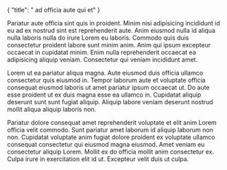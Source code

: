 {
  "title": " ad officia aute qui et"
}

Pariatur aute officia sint quis in proident. Minim nisi adipisicing incididunt id eu ad ex nostrud sint est reprehenderit aute. Anim eiusmod nulla id aliqua nulla laboris nulla do irure Lorem eu laboris. Commodo quis duis consectetur proident labore sunt minim anim. Anim qui ipsum excepteur occaecat in cupidatat minim. Enim nulla reprehenderit occaecat ea adipisicing aliquip veniam. Consectetur qui veniam incididunt amet.

Lorem ut ea pariatur aliqua magna. Aute eiusmod duis officia ullamco consectetur quis eiusmod in. Tempor laborum aute et voluptate officia consequat eiusmod laboris ut amet pariatur ipsum occaecat ut. Do aute esse proident ut ex duis magna esse ea ullamco in. Cupidatat aliquip deserunt sunt sunt fugiat aliquip. Aliquip labore veniam deserunt nostrud mollit aliqua aliquip laboris non.

Pariatur dolore consequat amet reprehenderit voluptate et elit anim Lorem officia velit commodo. Sunt pariatur amet laborum id aliquip laborum non non. Cupidatat voluptate anim fugiat dolore proident ex voluptate ullamco consequat consectetur qui eiusmod magna eiusmod. Amet veniam eu consectetur aliquip Lorem. Mollit ex do officia mollit anim consectetur ex. Culpa irure in exercitation elit id ut. Excepteur velit duis ut culpa.